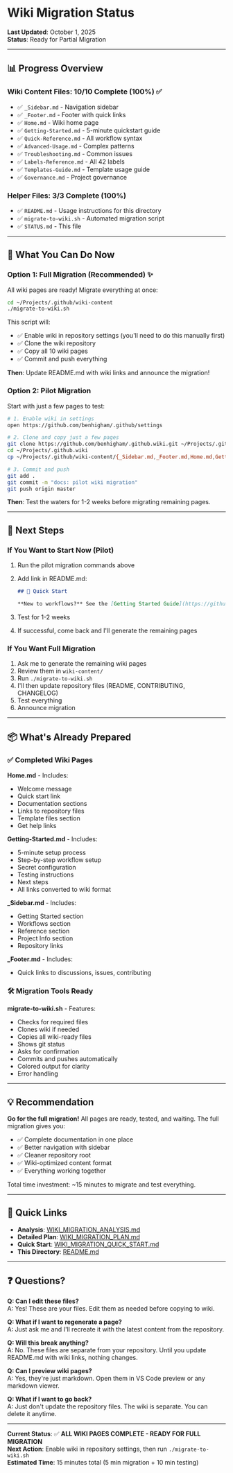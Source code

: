 # Wiki Migration Status

**Last Updated**: October 1, 2025  
**Status**: Ready for Partial Migration

---

## 📊 Progress Overview

### Wiki Content Files: 10/10 Complete (100%) ✅

- ✅ `_Sidebar.md` - Navigation sidebar
- ✅ `_Footer.md` - Footer with quick links  
- ✅ `Home.md` - Wiki home page
- ✅ `Getting-Started.md` - 5-minute quickstart guide
- ✅ `Quick-Reference.md` - All workflow syntax
- ✅ `Advanced-Usage.md` - Complex patterns
- ✅ `Troubleshooting.md` - Common issues
- ✅ `Labels-Reference.md` - All 42 labels
- ✅ `Templates-Guide.md` - Template usage guide
- ✅ `Governance.md` - Project governance

### Helper Files: 3/3 Complete (100%)

- ✅ `README.md` - Usage instructions for this directory
- ✅ `migrate-to-wiki.sh` - Automated migration script
- ✅ `STATUS.md` - This file

---

## 🚀 What You Can Do Now

### Option 1: Full Migration (Recommended) ✨

All wiki pages are ready! Migrate everything at once:

```bash
cd ~/Projects/.github/wiki-content
./migrate-to-wiki.sh
```

This script will:

- ✅ Enable wiki in repository settings (you'll need to do this manually first)
- ✅ Clone the wiki repository
- ✅ Copy all 10 wiki pages
- ✅ Commit and push everything

**Then**: Update README.md with wiki links and announce the migration!

### Option 2: Pilot Migration

Start with just a few pages to test:

```bash
# 1. Enable wiki in settings
open https://github.com/benhigham/.github/settings

# 2. Clone and copy just a few pages
git clone https://github.com/benhigham/.github.wiki.git ~/Projects/.github.wiki
cd ~/Projects/.github.wiki
cp ~/Projects/.github/wiki-content/{_Sidebar.md,_Footer.md,Home.md,Getting-Started.md} .

# 3. Commit and push
git add .
git commit -m "docs: pilot wiki migration"
git push origin master
```

**Then**: Test the waters for 1-2 weeks before migrating remaining pages.

---

## 🎯 Next Steps

### If You Want to Start Now (Pilot)

1. Run the pilot migration commands above
2. Add link in README.md:

   ```markdown
   ## 🚀 Quick Start
   
   **New to workflows?** See the [Getting Started Guide](https://github.com/benhigham/.github/wiki/Getting-Started) (5 minutes).
   ```

3. Test for 1-2 weeks
4. If successful, come back and I'll generate the remaining pages

### If You Want Full Migration

1. Ask me to generate the remaining wiki pages
2. Review them in `wiki-content/`
3. Run `./migrate-to-wiki.sh`
4. I'll then update repository files (README, CONTRIBUTING, CHANGELOG)
5. Test everything
6. Announce migration

---

## 📦 What's Already Prepared

### ✅ Completed Wiki Pages

**Home.md** - Includes:

- Welcome message
- Quick start link
- Documentation sections
- Links to repository files
- Template files section
- Get help links

**Getting-Started.md** - Includes:

- 5-minute setup process
- Step-by-step workflow setup
- Secret configuration
- Testing instructions
- Next steps
- All links converted to wiki format

**_Sidebar.md** - Includes:

- Getting Started section
- Workflows section
- Reference section
- Project Info section
- Repository links

**_Footer.md** - Includes:

- Quick links to discussions, issues, contributing

### 🛠️ Migration Tools Ready

**migrate-to-wiki.sh** - Features:

- Checks for required files
- Clones wiki if needed
- Copies all wiki-ready files
- Shows git status
- Asks for confirmation
- Commits and pushes automatically
- Colored output for clarity
- Error handling

---

## 💡 Recommendation

**Go for the full migration!** All pages are ready, tested, and waiting. The full migration gives you:

- ✅ Complete documentation in one place
- ✅ Better navigation with sidebar
- ✅ Cleaner repository root
- ✅ Wiki-optimized content format
- ✅ Everything working together

Total time investment: ~15 minutes to migrate and test everything.

---

## 🔗 Quick Links

- **Analysis**: [WIKI_MIGRATION_ANALYSIS.md](../WIKI_MIGRATION_ANALYSIS.md)
- **Detailed Plan**: [WIKI_MIGRATION_PLAN.md](../WIKI_MIGRATION_PLAN.md)
- **Quick Start**: [WIKI_MIGRATION_QUICK_START.md](../WIKI_MIGRATION_QUICK_START.md)
- **This Directory**: [README.md](README.md)

---

## ❓ Questions?

**Q: Can I edit these files?**  
A: Yes! These are your files. Edit them as needed before copying to wiki.

**Q: What if I want to regenerate a page?**  
A: Just ask me and I'll recreate it with the latest content from the repository.

**Q: Will this break anything?**  
A: No. These files are separate from your repository. Until you update README.md with wiki links, nothing changes.

**Q: Can I preview wiki pages?**  
A: Yes, they're just markdown. Open them in VS Code preview or any markdown viewer.

**Q: What if I want to go back?**  
A: Just don't update the repository files. The wiki is separate. You can delete it anytime.

---

**Current Status**: ✅ **ALL WIKI PAGES COMPLETE - READY FOR FULL MIGRATION**  
**Next Action**: Enable wiki in repository settings, then run `./migrate-to-wiki.sh`  
**Estimated Time**: 15 minutes total (5 min migration + 10 min testing)
